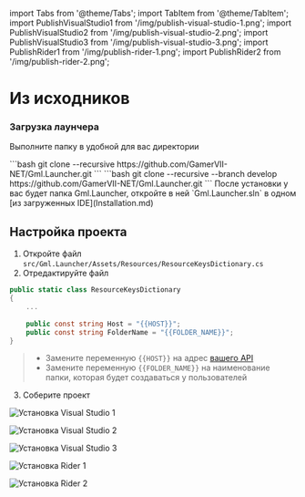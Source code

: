 import Tabs from '@theme/Tabs';
import TabItem from '@theme/TabItem';
import PublishVisualStudio1 from '/img/publish-visual-studio-1.png';
import PublishVisualStudio2 from '/img/publish-visual-studio-2.png';
import PublishVisualStudio3 from '/img/publish-visual-studio-3.png';
import PublishRider1 from '/img/publish-rider-1.png';
import PublishRider2 from '/img/publish-rider-2.png';

# Из исходников

### Загрузка лаунчера

Выполните папку в удобной для вас директории

<Tabs>
    <TabItem value="stable" label="Стабильная версия" default>
        ```bash
        git clone --recursive https://github.com/GamerVII-NET/Gml.Launcher.git
        ```
    </TabItem>
    <TabItem value="latest" label="Последняя актуальная">
        ```bash
        git clone --recursive --branch develop https://github.com/GamerVII-NET/Gml.Launcher.git
        ```
    </TabItem>
</Tabs>
После установки у вас будет папка Gml.Launcher, откройте в ней `Gml.Launcher.sln` в
одном [из загруженных IDE](Installation.md)

## Настройка проекта

1. Откройте файл `src/Gml.Launcher/Assets/Resources/ResourceKeysDictionary.cs`
2. Отредактируйте файл

```C#
public static class ResourceKeysDictionary
{
    ...
    
    public const string Host = "{{HOST}}";
    public const string FolderName = "{{FOLDER_NAME}}";
}
```

> - Замените переменную `{{HOST}}` на адрес [вашего API](server-install-from-source.md)
> - Замените переменную `{{FOLDER_NAME}}` на наименование папки, которая будет создаваться у пользователей


3. Соберите проект

<Tabs>
    <TabItem value="visual-studio" label="Visual studio">
        <p><img className="image-zoom-medium" src={PublishVisualStudio1} alt="Установка Visual Studio 1"/></p>
        <p><img className="image-zoom-medium" src={PublishVisualStudio2} alt="Установка Visual Studio 2"/></p>
        <p><img className="image-zoom-medium" src={PublishVisualStudio3} alt="Установка Visual Studio 3"/></p>
    </TabItem>
    <TabItem value="rider" label="JetBrains Rider">
        <p><img className="image-zoom-medium" src={PublishRider1} alt="Установка Rider 1"/></p>
        <p><img className="image-zoom-medium" src={PublishRider2} alt="Установка Rider 2"/></p>
    </TabItem>
</Tabs>